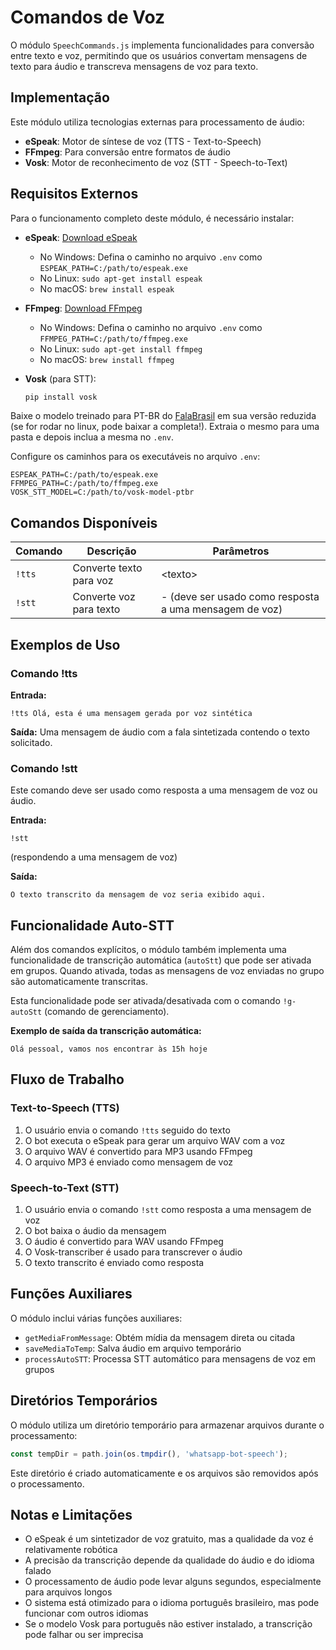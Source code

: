 # Comandos de Voz

O módulo `SpeechCommands.js` implementa funcionalidades para conversão entre texto e voz, permitindo que os usuários convertam mensagens de texto para áudio e transcreva mensagens de voz para texto.

## Implementação

Este módulo utiliza tecnologias externas para processamento de áudio:

- **eSpeak**: Motor de síntese de voz (TTS - Text-to-Speech)
- **FFmpeg**: Para conversão entre formatos de áudio
- **Vosk**: Motor de reconhecimento de voz (STT - Speech-to-Text)

## Requisitos Externos

Para o funcionamento completo deste módulo, é necessário instalar:

- **eSpeak**: [Download eSpeak](http://espeak.sourceforge.net/)
  - No Windows: Defina o caminho no arquivo `.env` como `ESPEAK_PATH=C:/path/to/espeak.exe`
  - No Linux: `sudo apt-get install espeak`
  - No macOS: `brew install espeak`

- **FFmpeg**: [Download FFmpeg](https://ffmpeg.org/download.html)
  - No Windows: Defina o caminho no arquivo `.env` como `FFMPEG_PATH=C:/path/to/ffmpeg.exe`
  - No Linux: `sudo apt-get install ffmpeg`
  - No macOS: `brew install ffmpeg`

- **Vosk** (para STT):
  ```bash
  pip install vosk
  ```

Baixe o modelo treinado para PT-BR do [FalaBrasil](https://alphacephei.com/vosk/models/vosk-model-pt-fb-v0.1.1-pruned.zip) em sua versão reduzida (se for rodar no linux, pode baixar a completa!).
Extraia o mesmo para uma pasta e depois inclua a mesma no `.env`.

Configure os caminhos para os executáveis no arquivo `.env`:

```env
ESPEAK_PATH=C:/path/to/espeak.exe
FFMPEG_PATH=C:/path/to/ffmpeg.exe
VOSK_STT_MODEL=C:/path/to/vosk-model-ptbr
```

## Comandos Disponíveis

| Comando | Descrição | Parâmetros |
|---------|-----------|------------|
| `!tts` | Converte texto para voz | \<texto\> |
| `!stt` | Converte voz para texto | - (deve ser usado como resposta a uma mensagem de voz) |

## Exemplos de Uso

### Comando !tts

**Entrada:**
```
!tts Olá, esta é uma mensagem gerada por voz sintética
```

**Saída:**
Uma mensagem de áudio com a fala sintetizada contendo o texto solicitado.

### Comando !stt

Este comando deve ser usado como resposta a uma mensagem de voz ou áudio.

**Entrada:**
```
!stt
```
(respondendo a uma mensagem de voz)

**Saída:**
```
O texto transcrito da mensagem de voz seria exibido aqui.
```

## Funcionalidade Auto-STT

Além dos comandos explícitos, o módulo também implementa uma funcionalidade de transcrição automática (`autoStt`) que pode ser ativada em grupos. Quando ativada, todas as mensagens de voz enviadas no grupo são automaticamente transcritas.

Esta funcionalidade pode ser ativada/desativada com o comando `!g-autoStt` (comando de gerenciamento).

**Exemplo de saída da transcrição automática:**
```
Olá pessoal, vamos nos encontrar às 15h hoje
```

## Fluxo de Trabalho

### Text-to-Speech (TTS)

1. O usuário envia o comando `!tts` seguido do texto
2. O bot executa o eSpeak para gerar um arquivo WAV com a voz
3. O arquivo WAV é convertido para MP3 usando FFmpeg
4. O arquivo MP3 é enviado como mensagem de voz

### Speech-to-Text (STT)

1. O usuário envia o comando `!stt` como resposta a uma mensagem de voz
2. O bot baixa o áudio da mensagem
3. O áudio é convertido para WAV usando FFmpeg
4. O Vosk-transcriber é usado para transcrever o áudio
5. O texto transcrito é enviado como resposta

## Funções Auxiliares

O módulo inclui várias funções auxiliares:

- `getMediaFromMessage`: Obtém mídia da mensagem direta ou citada
- `saveMediaToTemp`: Salva áudio em arquivo temporário
- `processAutoSTT`: Processa STT automático para mensagens de voz em grupos

## Diretórios Temporários

O módulo utiliza um diretório temporário para armazenar arquivos durante o processamento:

```javascript
const tempDir = path.join(os.tmpdir(), 'whatsapp-bot-speech');
```

Este diretório é criado automaticamente e os arquivos são removidos após o processamento.

## Notas e Limitações

- O eSpeak é um sintetizador de voz gratuito, mas a qualidade da voz é relativamente robótica
- A precisão da transcrição depende da qualidade do áudio e do idioma falado
- O processamento de áudio pode levar alguns segundos, especialmente para arquivos longos
- O sistema está otimizado para o idioma português brasileiro, mas pode funcionar com outros idiomas
- Se o modelo Vosk para português não estiver instalado, a transcrição pode falhar ou ser imprecisa